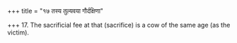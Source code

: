 +++
title = "१७ तस्य तुल्यवया गौर्दक्षिणा"

+++
17. The sacrificial fee at that (sacrifice) is a cow of the same age (as the victim).

